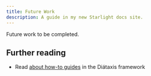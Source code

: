```yaml
---
title: Future Work
description: A guide in my new Starlight docs site.
---
```


Future work to be completed.

## Further reading

- Read [about how-to guides](https://diataxis.fr/how-to-guides/) in the Diátaxis framework

